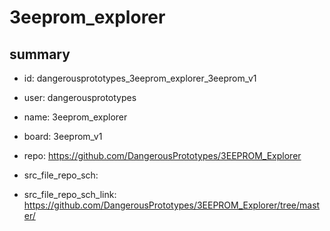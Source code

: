 # 3eeprom_explorer
 
## summary 
* id: dangerousprototypes_3eeprom_explorer_3eeprom_v1
* user: dangerousprototypes
* name: 3eeprom_explorer
* board: 3eeprom_v1
* repo: https://github.com/DangerousPrototypes/3EEPROM_Explorer



* src_file_repo_sch: 
* src_file_repo_sch_link: https://github.com/DangerousPrototypes/3EEPROM_Explorer/tree/master/






